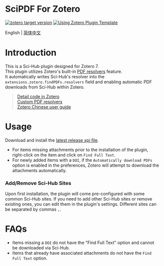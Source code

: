 # SciPDF For Zotero

[![zotero target version](https://img.shields.io/badge/Zotero-7-green?style=flat-square&logo=zotero&logoColor=CC2936)](https://www.zotero.org)
[![Using Zotero Plugin Template](https://img.shields.io/badge/Using-Zotero%20Plugin%20Template-blue?style=flat-square&logo=github)](https://github.com/windingwind/zotero-plugin-template)

English | [简体中文](doc/README-zhCN.md)


# Introduction
This is a Sci-Hub plugin designed for Zotero 7.  
This plugin utilizes Zotero's built-in [PDF resolvers](https://www.zotero.org/support/kb/custom_pdf_resolvers) feature.  
It automatically writes Sci-Hub's resolver into the `extensions.zotero.findPDFs.resolvers` field and enabling automatic PDF downloads from Sci-Hub within Zotero.

> [Detail code in Zotero](https://github.com/zotero/zotero/blob/5536f8d2bd08ddac9074b9df05b7d205273835e7/chrome/content/zotero/xpcom/attachments.js#L1350)  
> [Custom PDF resolvers](https://www.zotero.org/support/kb/custom_pdf_resolvers)  
> [Zotero Chinese user guide](https://zotero-chinese.com/user-guide/plugins/Zotero-scihub.html#操作步骤)  

# Usage
Download and install the [latest release xpi file](https://github.com/syt2/zotero-scipdf/releases/latest/download/zotero-scipdf.xpi).

- For items missing attachments prior to the installation of the plugin, right-click on the item and click on `Find Full Text`.
- For newly added items with a `DOI`, if the `Automatically download PDFs` option is enabled in the preferences, Zotero will attempt to download the attachments automatically.

### Add/Remove Sci-Hub Sites
Upon first installation, the plugin will come pre-configured with some common Sci-Hub sites. If you need to add other Sci-Hub sites or remove existing ones, you can edit them in the plugin's settings. Different sites can be separated by commas `,`.

# FAQs
- Items missing a `DOI` do not have the "Find Full Text" option and cannot be downloaded via Sci-Hub.
- Items that already have associated attachments do not have the `Find Full Text` option.